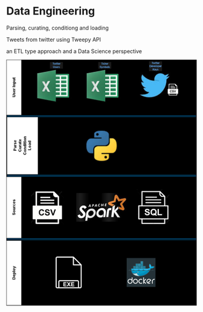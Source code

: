 # Data Engineering

Parsing, curating, conditiong and loading

Tweets from twitter using Tweepy API  

an ETL type approach and a Data Science perspective

![alt text](design\design.png)